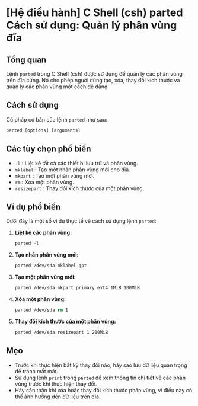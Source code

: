 # [Hệ điều hành] C Shell (csh) parted Cách sử dụng: Quản lý phân vùng đĩa

## Tổng quan
Lệnh `parted` trong C Shell (csh) được sử dụng để quản lý các phân vùng trên đĩa cứng. Nó cho phép người dùng tạo, xóa, thay đổi kích thước và quản lý các phân vùng một cách dễ dàng.

## Cách sử dụng
Cú pháp cơ bản của lệnh `parted` như sau:

```csh
parted [options] [arguments]
```

## Các tùy chọn phổ biến
- `-l` : Liệt kê tất cả các thiết bị lưu trữ và phân vùng.
- `mklabel` : Tạo một nhãn phân vùng mới cho đĩa.
- `mkpart` : Tạo một phân vùng mới.
- `rm` : Xóa một phân vùng.
- `resizepart` : Thay đổi kích thước của một phân vùng.

## Ví dụ phổ biến
Dưới đây là một số ví dụ thực tế về cách sử dụng lệnh `parted`:

1. **Liệt kê các phân vùng:**
   ```csh
   parted -l
   ```

2. **Tạo nhãn phân vùng mới:**
   ```csh
   parted /dev/sda mklabel gpt
   ```

3. **Tạo một phân vùng mới:**
   ```csh
   parted /dev/sda mkpart primary ext4 1MiB 100MiB
   ```

4. **Xóa một phân vùng:**
   ```csh
   parted /dev/sda rm 1
   ```

5. **Thay đổi kích thước của một phân vùng:**
   ```csh
   parted /dev/sda resizepart 1 200MiB
   ```

## Mẹo
- Trước khi thực hiện bất kỳ thay đổi nào, hãy sao lưu dữ liệu quan trọng để tránh mất mát.
- Sử dụng lệnh `print` trong `parted` để xem thông tin chi tiết về các phân vùng trước khi thực hiện thay đổi.
- Hãy cẩn thận khi xóa hoặc thay đổi kích thước phân vùng, vì điều này có thể ảnh hưởng đến dữ liệu trên đĩa.